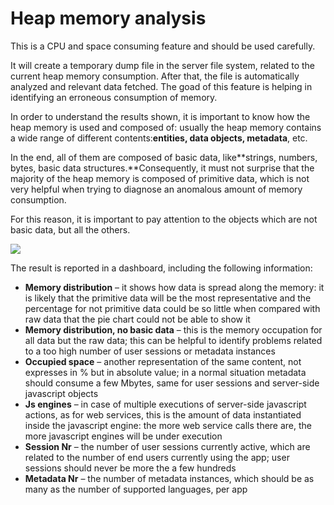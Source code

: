 # Heap memory analysis

This is a CPU and space consuming feature and should be used carefully.

It will create a temporary dump file in the server file system, related to the current heap memory consumption. After that, the file is automatically analyzed and relevant data fetched. The goad of this feature is helping in identifying an erroneous consumption of memory.

In order to understand the results shown, it is important to know how the heap memory is used and composed of: usually the heap memory contains a wide range of different contents:**entities, data objects, metadata**, etc.

In the end, all of them are composed of basic data, like**strings, numbers, bytes, basic data structures.**Consequently, it must not surprise that the majority of the heap memory is composed of primitive data, which is not very helpful when trying to diagnose an anomalous amount of memory consumption.

For this reason, it is important to pay attention to the objects which are not basic data, but all the others.

[![](http://4wsplatform.org/wp-content/uploads/2018/01/heap-1-1024x988.png)](http://4wsplatform.org/wp-content/uploads/2018/01/heap-1.png)

The result is reported in a dashboard, including the following information:

* **Memory distribution** – it shows how data is spread along the memory: it is likely that the primitive data will be the most representative and the percentage for not primitive data could be so little when compared with raw data that the pie chart could not be able to show it
* **Memory distribution, no basic data** – this is the memory occupation for all data but the raw data; this can be helpful to identify problems related to a too high number of user sessions or metadata instances
* **Occupied space** – another representation of the same content, not expresses in % but in absolute value; in a normal situation metadata should consume a few Mbytes, same for user sessions and server-side javascript objects 
* **Js engines** – in case of multiple executions of server-side javascript actions, as for web services, this is the amount of data instantiated inside the javascript engine: the more web service calls there are, the more javascript engines will be under execution
* **Session Nr** – the number of user sessions currently active, which are related to the number of end users currently using the app; user sessions should never be more the a few hundreds
* **Metadata Nr** – the number of metadata instances, which should be as many as the number of supported languages, per app

